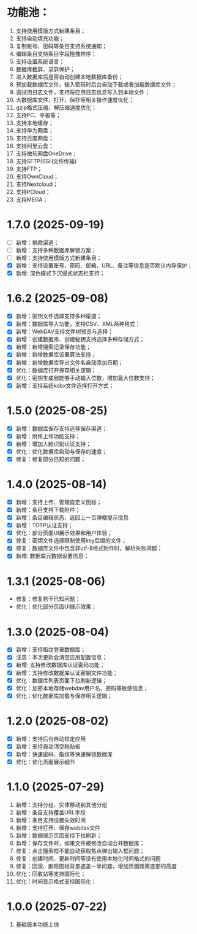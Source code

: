 # 功能池：

1. 支持使用模版方式新建条目；
2. 支持自动填充功能；
3. 复制账号、密码等条目支持系统通知；
4. 编辑条目支持条目字段拖拽排序；
5. 支持设置系统语言；
6. 数据库截屏、录屏保护；
7. 进入数据库后是否自动创建本地数据库备份；
8. 预加载数据库文件，输入密码时后台自动下载或者加载数据库文件；
9. 调试用日志文件，支持将应用日志信息写入到本地文件；
10. 大数据库文件，打开、保存等相关操作速度优化；
11. gzip格式压缩、解压缩速度优化；
12. 支持PC、平板等；
13. 支持本地缓存；
14. 支持华为网盘；
15. 支持百度网盘；
16. 支持阿里云盘；
17. 支持微软网盘OneDrive；
18. 支持SFTP(SSH文件传输)
19. 支持FTP；
20. 支持OwnCloud；
21. 支持Nextcloud；
22. 支持PCloud；
23. 支持MEGA；

# 1.7.0 (2025-09-19)

- [ ] 新增：捐款渠道；
- [ ] 新增：支持多种数据库解锁方案； 
- [ ] 新增：支持使用模版方式新建条目；
- [x] 新增：支持设置账号、密码、邮箱、URL、备注等信息是否默认内存保护；
- [x] 新增: 深色模式下沉侵式状态栏支持；

# 1.6.2 (2025-09-08)

- [x] 新增：密钥文件选择支持多种渠道；
- [x] 新增：数据库导入功能，支持CSV、XML两种格式；
- [x] 新增：WebDAV支持文件树预览与选择；
- [x] 新增：创建数据库、创建秘钥支持选择多种存储方式；
- [x] 新增：新增搜索记录保存功能；
- [x] 新增：新增数据库设置算法支持；
- [x] 新增：新增数据库导出文件名自动添加日期；
- [x] 优化：数据库打开保存相关逻辑；
- [x] 优化：密钥生成器能够手动输入位数，增加最大位数支持；
- [x] 新增：支持系统kdbx文件选择打开方式；

# 1.5.0 (2025-08-25)

- [x] 新增：数据库保存支持选择保存渠道；
- [x] 新增：附件上传功能支持；
- [x] 新增：增加人脸识别认证支持；
- [x] 优化：优化数据库启动与保存的速度；
- [x] 修复：修复部分已知的问题；

# 1.4.0 (2025-08-14)

- [x] 新增：支持上传、管理自定义图标；
- [x] 新增：条目支持下载附件；
- [x] 新增：条目编辑状态，返回上一页弹框提示信息
- [x] 新增：TOTP认证支持；
- [x] 优化：部分页面UI展示效果和用户体验；
- [x] 修复：密钥文件选择限制使用key后缀的文件；
- [x] 修复：数据库文件中包含非utf-8格式附件时，解析失败问题；
- [x] 新增: 数据库元数据设置信息；

# 1.3.1 (2025-08-06)

- 修复：修复若干已知问题；
- 优化：优化部分页面UI展示效果；

# 1.3.0 (2025-08-04)

- [x] 新增：支持指纹登录数据库；
- [x] 注意：本次更新会清空应用配置信息；
- [x] 新增: 支持修改数据库认证密码功能；
- [x] 新增：支持修改数据库认证密钥文件功能；
- [x] 优化：数据库列表页面下拉刷新逻辑；
- [x] 优化：加密本地存储webdav用户名、密码等敏感信息；
- [x] 优化：优化数据库加载与保存相关逻辑；

# 1.2.0 (2025-08-02)

- [x] 新增：支持后台自动锁定应用
- [x] 新增：支持自动清空粘贴板
- [x] 新增：快速密码、指纹等快速解锁数据库
- [x] 优化：优化页面展示细节

# 1.1.0 (2025-07-29)

1. 新增：支持分组、实体移动到其他分组
2. 新增：条目支持覆盖URL字段
3. 新增：条目支持设置失效时间
4. 新增：支持打开、保存webdav文件
5. 新增：数据展示页面支持下拉刷新；
6. 新增：保存文件时，如果文件被修改自动合并数据库；
7. 修复：点击搜索框不能自动获取焦点弹出输入框问题；
8. 修复：创建时间、更新时间等没有使用本地化时间格式的问题
9. 修复：回滚、删除图标背景遮盖一半问题，增加页面距离底部的高度
10. 优化：回收站等支持国际化；
11. 优化：时间显示格式支持国际化；

# 1.0.0 (2025-07-22)

1. 基础版本功能上线